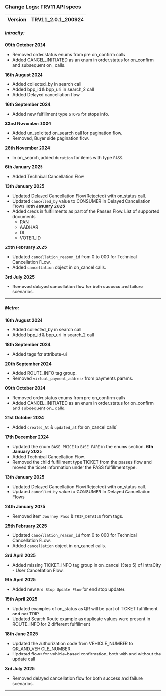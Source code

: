 ### Change Logs: TRV11 API specs

| Version | TRV11_2.0.1_200924 |
| :------ | :----------------- |

##### Intracity:

****09th October 2024****

- Removed order.status enums from pre on_confirm calls
- Added CANCEL_INITIATED as an enum in order.status for on_confirm and subsequent on_ calls.

****16th August 2024****

- Added collected_by in search call
- Added bpp_id & bpp_uri in search_2 call
- Added Delayed cancellation flow

****16th September 2024****

- Added new fulfillment type `STOPS` for stops info.

****22nd November 2024****

- Added un_solicited on_search call for pagination flow.
- Removed, Buyer side pagination flow.

****26th November 2024****

- In on_search, added `duration` for items with type `PASS`.

****6th January 2025****

- Added Technical Cancellation Flow

****13th January 2025****

- Updated Delayed Cancellation Flow(Rejected) with on_status call.
- Updated `cancelled_by` value to CONSUMER in Delayed Cancellation Flows
  ****16th January 2025****
- Added creds in fulfillments as part of the Passes Flow.
  List of supported documents
  - PAN
  - AADHAR
  - DL
  - VOTER_ID

****25th February 2025****

- Updated `cancellation_reason_id` from 0 to 000 for Technical Cancellation FLow.
- Added `cancellation` object in on_cancel calls.

**3rd July 2025**
* Removed delayed cancellation flow for both success and failure scenarios.

---

##### Metro:

****16th August 2024****

- Added collected_by in search call
- Added bpp_id & bpp_uri in search_2 call

****18th September 2024****

- Added tags for attribute-ui

****20th September 2024****

- Added ROUTE_INFO tag group.
- Removed `virtual_payment_address` from payments params.

****09th October 2024****

- Removed order.status enums from pre on_confirm calls
- Added CANCEL_INITIATED as an enum in order.status for on_confirm and subsequent on_ calls.

****21st October 2024****

- Added `created_At` & `updated_at` for on_cancel calls`

****17th December 2024****

- Updated the enum `BASE_PRICE` to `BASE_FARE` in the enums section.
  ****6th January 2025****
- Added Technical Cancellation Flow.
- Removed the child fulfillment type TICKET from the passes flow and moved the ticket information under the PASS fulfillment type.

****13th January 2025****

- Updated Delayed Cancellation Flow(Rejected) with on_status call.
- Updated `cancelled_by` value to CONSUMER in Delayed Cancellation Flows

****24th January 2025****

- Removed item `Journey Pass` & `TRIP_DETAILS` from tags.

****25th February 2025****

- Updated `cancellation_reason_id` from 0 to 000 for Technical Cancellation FLow.
- Added `cancellation` object in on_cancel calls.


****3rd April 2025****

- Added missing TICKET_INFO tag group in on_cancel (Step 5) of IntraCity - User Cancellation Flow.

****9th April 2025****
  - Added new `End Stop Update Flow` for end stop updates

**15th April 2025**

* Updated examples of on_status as QR will be part of TICKET fulfillment and not TRIP
* Updated Search Route example as duplicate values were present in ROUTE_INFO for 2 different fulfillment

**18th June 2025**
* Updated the authorization code from VEHICLE_NUMBER to QR_AND_VEHICLE_NUMBER.
* Updated flows for vehicle-based confirmation, both with and without the update call

**3rd July 2025**
* Removed delayed cancellation flow for both success and failure scenarios.

---
